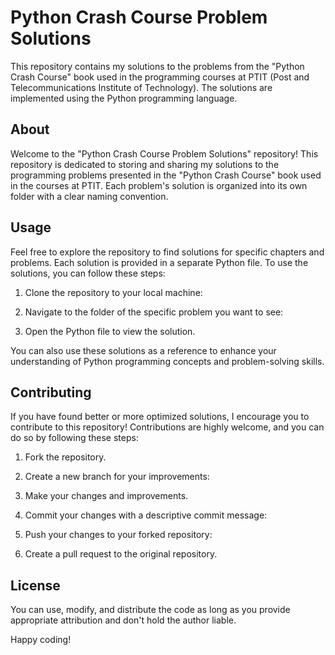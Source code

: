 # Python Crash Course Problem Solutions

This repository contains my solutions to the problems from the "Python Crash Course" book used in the programming courses at PTIT (Post and Telecommunications Institute of Technology). The solutions are implemented using the Python programming language.


## About

Welcome to the "Python Crash Course Problem Solutions" repository! This repository is dedicated to storing and sharing my solutions to the programming problems presented in the "Python Crash Course" book used in the courses at PTIT. Each problem's solution is organized into its own folder with a clear naming convention.

## Usage

Feel free to explore the repository to find solutions for specific chapters and problems. Each solution is provided in a separate Python file. To use the solutions, you can follow these steps:

1. Clone the repository to your local machine:

2. Navigate to the folder of the specific problem you want to see:

3. Open the Python file to view the solution.

You can also use these solutions as a reference to enhance your understanding of Python programming concepts and problem-solving skills.

## Contributing

If you have found better or more optimized solutions, I encourage you to contribute to this repository! Contributions are highly welcome, and you can do so by following these steps:

1. Fork the repository.

2. Create a new branch for your improvements:

3. Make your changes and improvements.

4. Commit your changes with a descriptive commit message:

5. Push your changes to your forked repository:

6. Create a pull request to the original repository.

## License

You can use, modify, and distribute the code as long as you provide appropriate attribution and don't hold the author liable.

Happy coding!
